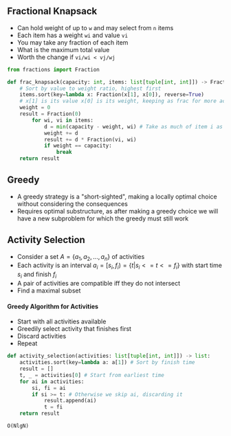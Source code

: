 ## Fractional Knapsack
- Can hold weight of up to `w` and may select from `n` items
- Each item has a weight `wi` and value `vi`
- You may take any fraction of each item
- What is the maximum total value
- Worth the change if `vi/wi < vj/wj`
``` python
from fractions import Fraction

def frac_knapsack(capacity: int, items: list[tuple[int, int]]) -> Fraction:
	# Sort by value to weight ratio, highest first
	items.sort(key=lambda x: Fraction(x[1], x[0]), reverse=True)
	# x[1] is its value x[0] is its weight, keeping as frac for more accurate
	weight = 0
	result = Fraction(0)
		for wi, vi in items:
			d = min(capacity - weight, wi) # Take as much of item i as we can
			weight += d
			result += d * Fraction(vi, wi)
			if weight == capacity:
				break
	return result
```

## Greedy
- A greedy strategy is a "short-sighted", making a locally optimal choice without considering the consequences
- Requires optimal substructure, as after making a greedy choice we will have a new subproblem for which the greedy must still work

## Activity Selection
- Consider a set $A=\{a_1, a_2, ..., a_n\}$ of activities
- Each activity is an interval $a_i=[s_i,f_i)=\{t|s_i <= t <= f_i\}$ with start time $s_i$ and finish $f_i$
- A pair of activities are compatible iff they do not intersect
- Find a maximal subset
#### Greedy Algorithm for Activities
- Start with all activities available
- Greedily select activity that finishes first
- Discard activities
- Repeat
``` python
def activity_selection(activities: list[tuple[int, int]]) -> list:
	activities.sort(key=lambda a: a[1]) # Sort by finish time
	result = []
	t, _ = activities[0] # Start from earliest time
	for ai in activities:
		si, fi = ai
		if si >= t: # Otherwise we skip ai, discarding it
			result.append(ai)
			t = fi
	return result
```
`O(NlgN)`
